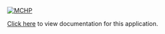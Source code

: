 [![MCHP](https://www.microchip.com/ResourcePackages/Microchip/assets/dist/images/logo.png)](https://www.microchip.com)

[Click here](https://onlinedocs.microchip.com/v2/keyword-lookup?keyword=CSP_APPS_PIC32CM_SG_GC_SYSTICK_PERIODIC_INTERRUPT&redirect=true) to view documentation for this application.

